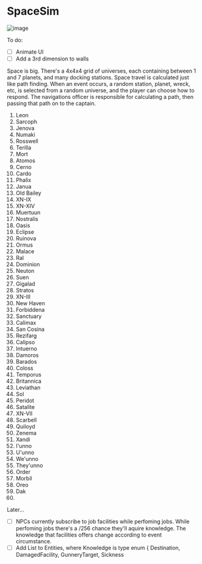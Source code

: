 # SpaceSim

![image](https://github.com/ThimbleFire/SpaceSim/assets/14812476/5d4e8c44-1746-4a81-b76a-d7b391440576)

To do:

* [ ] Animate UI
* [ ] Add a 3rd dimension to walls

Space is big. There's a 4x4x4 grid of universes, each containing between 1 and 7 planets, and many docking stations.
Space travel is calculated just like path finding. When an event occurs, a random station, planet, wreck, etc, is selected from a random universe, and the player can choose how to respond.
The navigations officer is responsible for calculating a path, then passing that path on to the captain.

1. Leon
2. Sarcoph
3. Jenova
4. Numaki
5. Rosswell
6. Terilla
7. Mort
8. Atomos
9. Cerno
10. Cardo
11. Phalix
12. Janua
13. Old Bailey
14. XN-IX
15. XN-XIV
16. Muertuun
17. Nostralis
18. Oasis
19. Eclipse
20. Ruinova
21. Ormus
22. Malace
23. Ral
24. Dominion
25. Neuton
26. Suen
27. Gigalad
28. Stratos
29. XN-III
30. New Haven
31. Forbiddena
32. Sanctuary
33. Calimax
34. San Cosina
35. Rezifarg
36. Calipso
37. Intuerno
38. Damoros
39. Barados
40. Coloss
41. Temporus
42. Britannica
43. Leviathan
44. Sol
45. Peridot
46. Satalite
47. XN-VII
48. Scarbell
49. Quiloyd
50. Zenema
51. Xandi
52. I'unno
53. U'unno
54. We'unno
55. They'unno
56. Order
57. Morbil
58. Oreo
59. Dak
60. 


Later...

* [ ] NPCs currently subscribe to job facilities while perfoming jobs.
      While perfoming jobs there's a <rank>/256 chance they'll aquire knowledge.
      The knowledge that facilities offers change according to event circumstance.
* [ ] Add List<Knowledge> to Entities, where Knowledge is type enum { Destination, DamagedFacility, GunneryTarget, Sickness 
